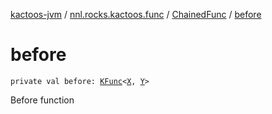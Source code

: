 [kactoos-jvm](../../index.md) / [nnl.rocks.kactoos.func](../index.md) / [ChainedFunc](index.md) / [before](./before.md)

# before

`private val before: `[`KFunc`](../../nnl.rocks.kactoos/-k-func.md)`<`[`X`](index.md#X)`, `[`Y`](index.md#Y)`>`

Before function

